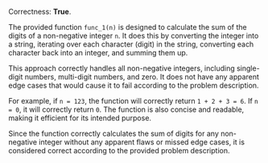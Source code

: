 Correctness: **True**.

The provided function `func_1(n)` is designed to calculate the sum of the digits of a non-negative integer `n`. It does this by converting the integer into a string, iterating over each character (digit) in the string, converting each character back into an integer, and summing them up.

This approach correctly handles all non-negative integers, including single-digit numbers, multi-digit numbers, and zero. It does not have any apparent edge cases that would cause it to fail according to the problem description. 

For example, if `n = 123`, the function will correctly return `1 + 2 + 3 = 6`. If `n = 0`, it will correctly return `0`. The function is also concise and readable, making it efficient for its intended purpose.

Since the function correctly calculates the sum of digits for any non-negative integer without any apparent flaws or missed edge cases, it is considered correct according to the provided problem description.